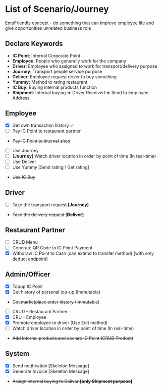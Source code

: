 # List of Scenario/Journey

EmpFriendly concept - do something that can improve employee life and give opportunities unrelated business role

## Declare Keywords

- **IC Point**: Internal Corporate Point
- **Employee**: People who generally work for the company
- **Driver**: Employee who assigned to work for transport/delivery purpose
- **Journey**: Transport people service purpose
- **Deliver**: Employee request driver to buy something
- **Yummy:** Method to rating restaurant
- **IC Buy**: Buying internal products function
- **Shipment**: Internal buying => Driver Received => Send to Employee Address

## Employee

- [x] Get own transaction history ✅
- [ ] Pay IC Point to restaurant partner
- ~~Pay IC Point to internal shop~~
- [ ] Use Journey
- [ ] **[Journey]** Watch driver location in order by point of time (In real-time)
- [ ] Use Deliver
- [ ] Use Yummy [Send rating / Get rating]
- ~~Use IC Buy~~

## Driver

- [ ] Take the transport request **[Journey]**
- ~~Take the delivery request **[Deliver]**~~

## Restaurant Partner

- [ ] CRUD Menu
- [ ] Generate QR Code to IC Point Payment
- [x] Withdraw IC Point to Cash (can extend to transfer method) [with only deduct endpoint]

## Admin/Officer

- [x] Topup IC Point
- [x] Get history of personal top-up (Immutable)
- ~~Get marketplace order history (Immutable)~~
- [ ] CRUD - Restaurant Partner
- [x] CRU - Employee
- [x] Promote employee to driver (Use Edit method)
- [ ] Watch driver location in order by point of time (In real-time)
- ~~Add Internal products and declare IC Point (CRUD Product)~~

## System

- [x] Send notification [Skeleton Message]
- [x] Generate Invoice [Skeleton Message]
- ~~Assign internal buying to Deliver **[only Shipment purpose]**~~
